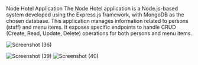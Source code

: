 
Node Hotel Application
The Node Hotel application is a Node.js-based system developed using the Express.js framework, with MongoDB as the chosen database. This application manages information related to persons (staff) and menu items. It exposes specific endpoints to handle CRUD (Create, Read, Update, Delete) operations for both persons and menu items.



![Screenshot (36)](https://github.com/Shreyashbhise/nodejs_hotels_management_project/assets/108046802/f68dcdc6-5dfd-4d59-85ed-af8c4a5ea8da)



![Screenshot (39)](https://github.com/Shreyashbhise/nodejs_hotels_management_project/assets/108046802/5532df40-aab4-44a7-9104-d6c1888218cf)
![Screenshot (40)](https://github.com/Shreyashbhise/nodejs_hotels_management_project/assets/108046802/7bac78ac-74fb-4b36-b915-c31e390e5eb0)
